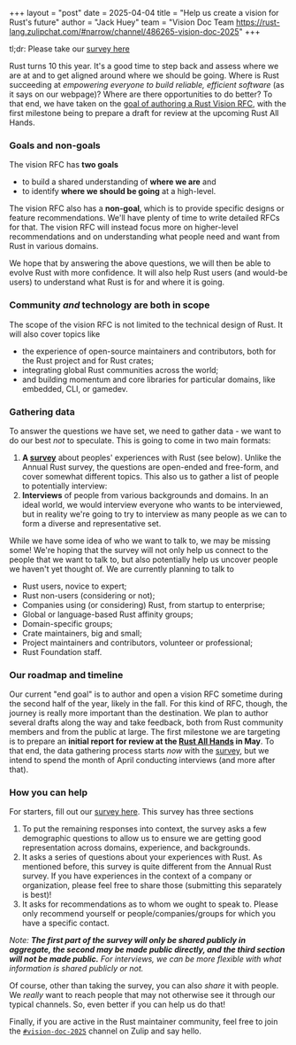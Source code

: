 +++
layout = "post"
date = 2025-04-04
title = "Help us create a vision for Rust's future"
author = "Jack Huey"
team = "Vision Doc Team <https://rust-lang.zulipchat.com/#narrow/channel/486265-vision-doc-2025>"
+++

tl;dr: Please take our [survey here][survey]

Rust turns 10 this year. It's a good time to step back and assess where we are at and to get aligned around where we should be going. Where is Rust succeeding at *empowering everyone to build reliable, efficient software* (as it says on our webpage)? Where are there opportunities to do better? To that end, we have taken on the [goal of authoring a Rust Vision RFC](https://rust-lang.github.io/rust-project-goals/2025h1/rust-vision-doc.html), with the first milestone being to prepare a draft for review at the upcoming Rust All Hands.

### Goals and non-goals

The vision RFC has **two goals**

* to build a shared understanding of **where we are** and
* to identify **where we should be going** at a high-level.

The vision RFC also has a **non-goal**, which is to provide specific designs or feature recommendations. We'll have plenty of time to write detailed RFCs for that. The vision RFC will instead focus more on higher-level recommendations and on understanding what people need and want from Rust in various domains.

We hope that by answering the above questions, we will then be able to evolve Rust with more confidence. It will also help Rust users (and would-be users) to understand what Rust is for and where it is going.

### Community *and* technology are both in scope

The scope of the vision RFC is not limited to the technical design of Rust. It will also cover topics like

* the experience of open-source maintainers and contributors, both for the Rust project and for Rust crates;
* integrating global Rust communities across the world;
* and building momentum and core libraries for particular domains, like embedded, CLI, or gamedev.

### Gathering data

To answer the questions we have set, we need to gather data - we want to do our best *not* to speculate. This is going to come in two main formats:

1) **A [survey]** about peoples' experiences with Rust (see below). Unlike the Annual Rust survey, the questions are open-ended and free-form, and cover somewhat different topics. This also us to gather a list of people to potentially interview:
2) **Interviews** of people from various backgrounds and domains. In an ideal world, we would interview everyone who wants to be interviewed, but in reality we're going to try to interview as many people as we can to form a diverse and representative set.

While we have some idea of who we want to talk to, we may be missing some! We're hoping that the survey will not only help us connect to the people that we want to talk to, but also potentially help us uncover people we haven't yet thought of. We are currently planning to talk to

* Rust users, novice to expert;
* Rust non-users (considering or not);
* Companies using (or considering) Rust, from startup to enterprise;
* Global or language-based Rust affinity groups;
* Domain-specific groups;
* Crate maintainers, big and small;
* Project maintainers and contributors, volunteer or professional;
* Rust Foundation staff.

### Our roadmap and timeline

Our current "end goal" is to author and open a vision RFC sometime during the second half of the year, likely in the fall. For this kind of RFC, though, the journey is really more important than the destination. We plan to author several drafts along the way and take feedback, both from Rust community members and from the public at large. The first milestone we are targeting is to prepare an **initial report for review at the [Rust All Hands](https://blog.rust-lang.org/inside-rust/2024/09/02/all-hands.html) in May**. To that end, the data gathering process starts *now* with the [survey][survey], but we intend to spend the month of April conducting interviews (and more after that).

### How you can help

For starters, fill out our [survey here][survey]. This survey has three sections

1. To put the remaining responses into context, the survey asks a few demographic questions to allow us to ensure we are getting good representation across domains, experience, and backgrounds.
1. It asks a series of questions about your experiences with Rust. As mentioned before, this survey is quite different from the Annual Rust survey. If you have experiences in the context of a company or organization, please feel free to share those (submitting this separately is best)!
2. It asks for recommendations as to whom we ought to speak to. Please only recommend yourself or people/companies/groups for which you have a specific contact.

*Note: **The first part of the survey will only be shared publicly in aggregate, the second may be made public directly, and the third section will not be made public.** For interviews, we can be more flexible with what information is shared publicly or not.*

Of course, other than taking the survey, you can also *share* it with people. We *really* want to reach people that may not otherwise see it through our typical channels. So, even better if you can help us do that!

Finally, if you are active in the Rust maintainer community, feel free to join the [`#vision-doc-2025`](https://rust-lang.zulipchat.com/#narrow/channel/486265-vision-doc-2025) channel on Zulip and say hello.

[survey]: https://www.surveyhero.com/c/fuznhxp3
